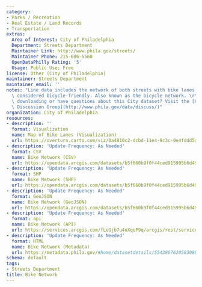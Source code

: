 ```yaml
---
category:
- Parks / Recreation
- Real Estate / Land Records
- Transportation
extras:
  Area of Interest: City of Philadelphia
  Department: Streets Department
  Maintainer Link: http://www.phila.gov/streets/
  Maintainer Phone: 215-686-5560
  OpenDataPhilly Rating: '5'
  Usage: Public Use; Free
license: Other (City of Philadelphia)
maintainer: Streets Department
maintainer_email: ''
notes: "Line data includes the network of both streets with bike lanes and streets\
  \ considered bicycle-friendly. Also known as the bicycle network. \r\n\r\nTrouble\
  \ downloading or have questions about this City dataset? Visit the [OpenDataPhilly\
  \ Discussion Group](http://www.phila.gov/data/discuss/)"
organization: City of Philadelphia
resources:
- description: ''
  format: Visualization
  name: Map of Bike Lanes (Visualization)
  url: https://overturn.carto.com/viz/0a4810c2-dcbd-11e4-9c3c-0e4fddd5de28/public_map
- description: 'Update Frequency: As Needed'
  format: CSV
  name: Bike Network (CSV)
  url: https://opendata.arcgis.com/datasets/b5f660b9f0f44ced915995b6d49f6385_0.csv
- description: 'Update Frequency: As Needed'
  format: SHP
  name: Bike Network (SHP)
  url: https://opendata.arcgis.com/datasets/b5f660b9f0f44ced915995b6d49f6385_0.zip
- description: 'Update Frequency: As Needed'
  format: GeoJSON
  name: Bike Network (GeoJSON)
  url: https://opendata.arcgis.com/datasets/b5f660b9f0f44ced915995b6d49f6385_0.geojson
- description: 'Update Frequency: As Needed'
  format: api
  name: Bike Network (API)
  url: https://services.arcgis.com/fLeGjb7u4uXqeF9q/arcgis/rest/services/Bike_Network/FeatureServer/0/query?outFields=*&where=1%3D1
- description: 'Update Frequency: As Needed'
  format: HTML
  name: Bike Network (Metadata)
  url: https://metadata.phila.gov/#home/datasetdetails/5543867620583086178c4f44/?view_219_sort=field_15|asc
schema: default
tags:
- Streets Department
title: Bike Network
---
```

